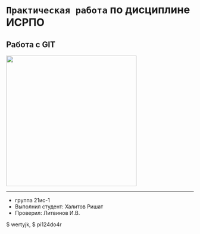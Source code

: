 # ``Практическая работа``  по дисциплине ИСРПО

## Работа с GIT

<p><img src="https://anime-online.su/uploads/posts/2023-05/1685176859_2.jpg" width="350"></p>

<p><a href="https://www.meme-arsenal.com/memes/3c05e3c629f195f34de06fdd825d8bde.jpg"></a></p>

----------

* группа 21ис-1
* Выполнил студент: Халитов Ришат
* Проверил: Литвинов И.В.

$ wertyjk,
$ pi124do4r
